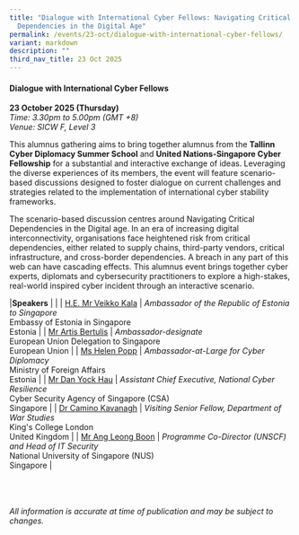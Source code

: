 ```yaml
---
title: "Dialogue with International Cyber Fellows: Navigating Critical
  Dependencies in the Digital Age"
permalink: /events/23-oct/dialogue-with-international-cyber-fellows/
variant: markdown
description: ""
third_nav_title: 23 Oct 2025
---
```

#### **Dialogue with International Cyber Fellows**

**23 October 2025 (Thursday)**  
*Time: 3.30pm to 5.00pm (GMT +8)*
<br>*Venue: SICW F, Level 3*

This alumnus gathering aims to bring together alumnus from the **Tallinn Cyber Diplomacy Summer School** and **United Nations-Singapore Cyber Fellowship** for a substantial and interactive exchange of ideas. Leveraging the diverse experiences of its members, the event will feature scenario-based discussions designed to foster dialogue on current challenges and strategies related to the implementation of international cyber stability frameworks. 

The scenario-based discussion centres around Navigating Critical Dependencies in the Digital age. In an era of increasing digital interconnectivity, organisations face heightened risk from critical dependencies, either related to supply chains, third-party vendors, critical infrastructure, and cross-border dependencies. A breach in any part of this web can have cascading effects. This alumnus event brings together cyber experts, diplomats and cybersecurity practitioners to explore a high-stakes, real-world inspired cyber incident through an interactive scenario.

|**Speakers**          |                                                              |
| [H.E. Mr Veikko Kala](/speakers/he-mr-veikko-kala/)  | *Ambassador of the Republic of Estonia to Singapore* <br>Embassy of Estonia in Singapore<br>Estonia      |
| [Mr Artis Bertulis](/speakers/mr-artis-bertulis/)  | *Ambassador-designate* <br>European Union Delegation to Singapore<br>European Union      |
| [Ms Helen Popp](/speakers/ms-helen-popp/)  | *Ambassador-at-Large for Cyber Diplomacy* <br>Ministry of Foreign Affairs<br>Estonia      |
| [Mr Dan Yock Hau](/speakers/mr-dan-yock-hau/)  | *Assistant Chief Executive, National Cyber Resilience* <br>Cyber Security Agency of Singapore (CSA)<br>Singapore      |
| [Dr Camino Kavanagh](/speakers/dr-camino-kavanagh/)  | *Visiting Senior Fellow, Department of War Studies* <br>King's College London<br>United Kingdom      |
| [Mr Ang Leong Boon](/speakers/mr-ang-leong-boon/)  | *Programme Co-Director (UNSCF) and Head of IT Security* <br>National University of Singapore (NUS)<br>Singapore      |

<br><br><br>
*All information is accurate at time of publication and may be subject to changes.*